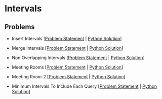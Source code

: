 # Intervals

## Problems

- Insert Intervals [[Problem Statement](https://leetcode.com/problems/insert-interval/) | [Python Solution](/CompetitiveProgramming/Intervals/insertIntervals.py)]

- Merge Intervals [[Problem Statement](https://leetcode.com/problems/merge-intervals/) | [Python Solution](/CompetitiveProgramming/Intervals/mergedIntervals.py)]

- Non Overlapping Intervals [[Problem Statement](https://leetcode.com/problems/non-overlapping-intervals) | [Python Solution](/CompetitiveProgramming/Intervals/non-overlapping-intervals.py)]

- Meeting Rooms [[Problem Statement](https://www.geeksforgeeks.org/problems/attend-all-meetings/1) | [Python Solution](/CompetitiveProgramming/Intervals/meetingRoom.py)]

- Meeting Room-2 [[Problem Statement](https://neetcode.io/problems/meeting-schedule-ii) | [Python Solution](/CompetitiveProgramming/Intervals/meetingRoom2.py)]

- Minimum Intervals To Include Each Query [[Problem Statement](https://leetcode.com/problems/minimum-interval-to-include-each-query/) | [Python Solution](/CompetitiveProgramming/Intervals/minimumIntervalsToIncludeEachQuery.py)]
